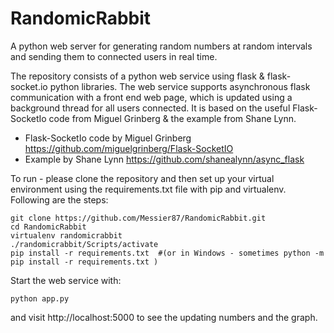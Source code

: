 # RandomicRabbit

A python web server for generating random numbers at random intervals and sending them to
connected users in real time.

The repository consists of a python web service using flask & flask-socket.io python libraries.
The web service supports asynchronous flask communication with a front end web page, which is
updated using a background thread for all users connected.
It is based on the useful Flask-SocketIo code from Miguel Grinberg & the example from Shane Lynn.

- Flask-SocketIo code by Miguel Grinberg https://github.com/miguelgrinberg/Flask-SocketIO
- Example by Shane Lynn https://github.com/shanealynn/async_flask

To run - please clone the repository and then set up your virtual environment using the requirements.txt file with pip and virtualenv. Following are the steps:

```
git clone https://github.com/Messier87/RandomicRabbit.git
cd RandomicRabbit
virtualenv randomicrabbit
./randomicrabbit/Scripts/activate
pip install -r requirements.txt  #(or in Windows - sometimes python -m pip install -r requirements.txt )
```

Start the web service with:
```
python app.py
```
and visit http://localhost:5000 to see the updating numbers and the graph.